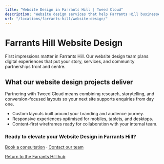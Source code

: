 ```yaml
---
title: "Website Design in Farrants Hill | Tweed Cloud"
description: "Website design services that help Farrants Hill businesses stand out online."
url: "/locations/farrants-hill/website-design/"
---
```


# Farrants Hill Website Design

First impressions matter in Farrants Hill. Our website design team plans digital experiences that put your story, services, and community partnerships front and centre.

## What our website design projects deliver

Partnering with Tweed Cloud means combining research, storytelling, and conversion-focused layouts so your next site supports enquiries from day one.

- Custom layouts built around your branding and audience journey.
- Responsive experiences optimised for mobiles, tablets, and desktops.
- Content-first wireframes ready for collaboration with your internal team.

### Ready to elevate your Website Design in Farrants Hill?

[Book a consultation](/consultation/) · [Contact our team](/contact/)

[Return to the Farrants Hill hub](/locations/farrants-hill/)

